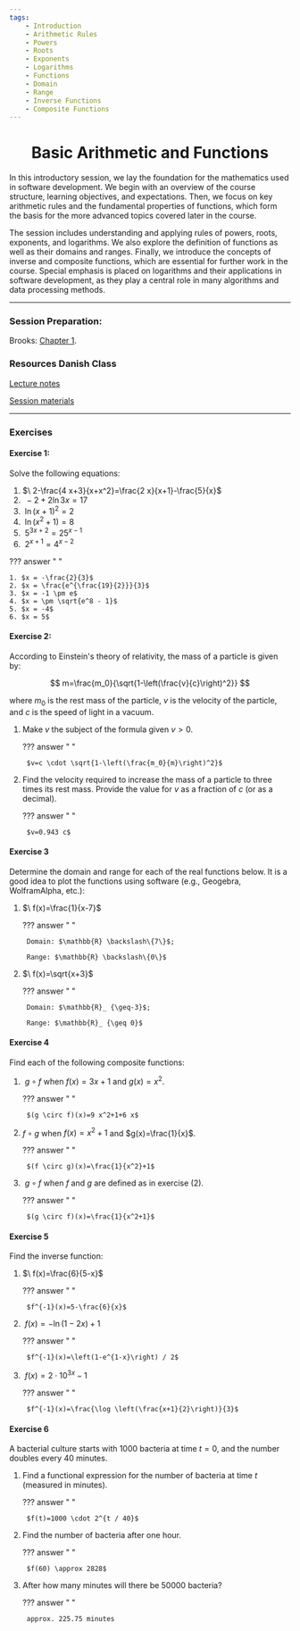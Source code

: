 ```yaml
---
tags:
    - Introduction
    - Arithmetic Rules
    - Powers
    - Roots
    - Exponents
    - Logarithms
    - Functions
    - Domain
    - Range
    - Inverse Functions
    - Composite Functions
---
```


<h1 align="center">Basic Arithmetic and Functions</h1>
In this introductory session, we lay the foundation for the mathematics used in software development. We begin with an overview of the course structure, learning objectives, and expectations. Then, we focus on key arithmetic rules and the fundamental properties of functions, which form the basis for the more advanced topics covered later in the course.

The session includes understanding and applying rules of powers, roots, exponents, and logarithms. We also explore the definition of functions as well as their domains and ranges. Finally, we introduce the concepts of inverse and composite functions, which are essential for further work in the course. Special emphasis is placed on logarithms and their applications in software development, as they play a central role in many algorithms and data processing methods.

<hr/>

### Session Preparation:

Brooks: [Chapter 1](https://docs.google.com/viewer?url=https://raw.githubusercontent.com/RBrooksDK/MSE_book_v2/master/main.pdf).

### Resources Danish Class
[Lecture notes](https://drive.google.com/file/d/1b4RxsUGG_Mwa5OHSsLZ1Xymlc0V2cLcc/view?usp=sharing)

[Session materials](https://viaucdk-my.sharepoint.com/:f:/g/personal/rib_viauc_dk/EtdW6vDKB6FHsPZdtO6XUhMB5n3uwC00IoyfXj5g1O6JlA?e=HPKxg0)

<hr/>

### Exercises

#### Exercise 1:

Solve the following equations:

1. $\ 2-\frac{4 x+3}{x+x^2}=\frac{2 x}{x+1}-\frac{5}{x}$
2. $\ -2+2 \ln 3 x=17$
3. $\ \ln (x+1)^2=2$
4. $\ \ln \left(x^2+1\right)=8$
5. $\ 5^{3 x+2}=25^{x-1}$
6. $\ 2^{x+1}=4^{x-2}$

??? answer "&nbsp;"

    1. $x = -\frac{2}{3}$
    2. $x = \frac{e^{\frac{19}{2}}}{3}$
    3. $x = -1 \pm e$
    4. $x = \pm \sqrt{e^8 - 1}$
    5. $x = -4$
    6. $x = 5$

#### Exercise 2:

According to Einstein's theory of relativity, the mass of a particle is given by:

$$
m=\frac{m_0}{\sqrt{1-\left(\frac{v}{c}\right)^2}}
$$

where
$m_0$ is the rest mass of the particle,
$v$ is the velocity of the particle, and
$c$ is the speed of light in a vacuum.

1. Make $v$ the subject of the formula given $v>0$.

    ??? answer "&nbsp;"

        $v=c \cdot \sqrt{1-\left(\frac{m_0}{m}\right)^2}$

2. Find the velocity required to increase the mass of a particle to three times its rest mass. Provide the value for $v$ as a fraction of $c$ (or as a decimal).

    ??? answer "&nbsp;"

        $v=0.943 c$

#### Exercise 3
Determine the domain and range for each of the real functions below. It is a good idea to plot the functions using software (e.g., Geogebra, WolframAlpha, etc.):

1. $\ f(x)=\frac{1}{x-7}$

    ??? answer "&nbsp;"

        Domain: $\mathbb{R} \backslash\{7\}$;

        Range: $\mathbb{R} \backslash\{0\}$

2. $\ f(x)=\sqrt{x+3}$

    ??? answer "&nbsp;"

        Domain: $\mathbb{R}_ {\geq-3}$;

        Range: $\mathbb{R}_ {\geq 0}$

#### Exercise 4
Find each of the following composite functions:

1. $\ g \circ f$ when $f(x)=3 x+1$ and $g(x)=x^2$.

    ??? answer "&nbsp;"

        $(g \circ f)(x)=9 x^2+1+6 x$

2. $f \circ g$ when $f(x)=x^2+1$ and $g(x)=\frac{1}{x}$.

    ??? answer "&nbsp;"

        $(f \circ g)(x)=\frac{1}{x^2}+1$

3. $\ g \circ f$ when $f$ and $g$ are defined as in exercise (2).

    ??? answer "&nbsp;"

        $(g \circ f)(x)=\frac{1}{x^2+1}$

#### Exercise 5
Find the inverse function:

1. $\ f(x)=\frac{6}{5-x}$

    ??? answer "&nbsp;"

        $f^{-1}(x)=5-\frac{6}{x}$

2. $\ f(x)=-\ln (1-2 x)+1$

    ??? answer "&nbsp;"

        $f^{-1}(x)=\left(1-e^{1-x}\right) / 2$

3. $\ f(x)=2 \cdot 10^{3 x}-1$

    ??? answer "&nbsp;"

        $f^{-1}(x)=\frac{\log \left(\frac{x+1}{2}\right)}{3}$

#### Exercise 6

A bacterial culture starts with 1000 bacteria at time $t=0$, and the number doubles every 40 minutes.

1. Find a functional expression for the number of bacteria at time $t$ (measured in minutes).

    ??? answer "&nbsp;"

        $f(t)=1000 \cdot 2^{t / 40}$

2. Find the number of bacteria after one hour.

    ??? answer "&nbsp;"

        $f(60) \approx 2828$

3. After how many minutes will there be 50000 bacteria?

    ??? answer "&nbsp;"

        approx. 225.75 minutes